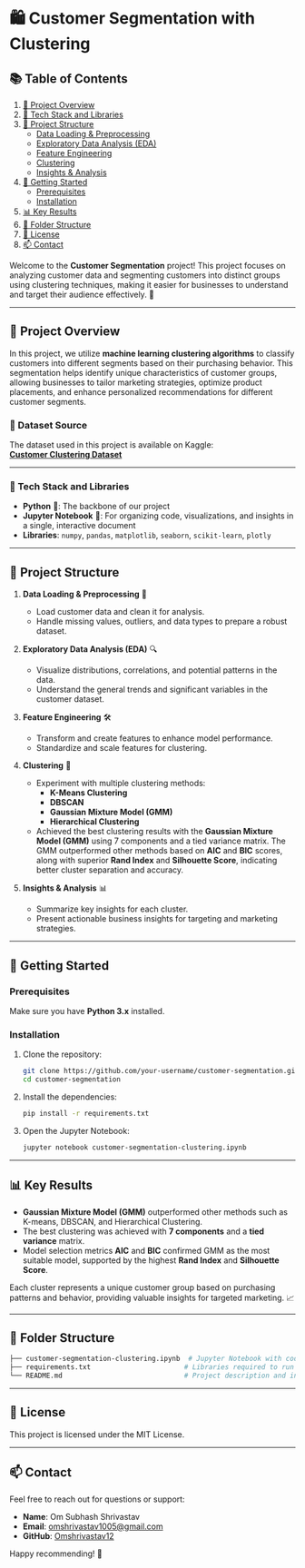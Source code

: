 # 🛍️ Customer Segmentation with Clustering

## 📚 Table of Contents

1. [📖 Project Overview](#project-overview)
2. [🧰 Tech Stack and Libraries](#tech-stack-and-libraries)
3. [🎯 Project Structure](#project-structure)
   - [Data Loading & Preprocessing](#data-loading--preprocessing)
   - [Exploratory Data Analysis (EDA)](#exploratory-data-analysis-eda)
   - [Feature Engineering](#feature-engineering)
   - [Clustering](#clustering)
   - [Insights & Analysis](#insights--analysis)
4. [🚀 Getting Started](#getting-started)
   - [Prerequisites](#prerequisites)
   - [Installation](#installation)
5. [📊 Key Results](#key-results)
6. [📂 Folder Structure](#folder-structure)
7. [📜 License](#license)
8. [📫 Contact](#contact)

Welcome to the **Customer Segmentation** project! This project focuses on analyzing customer data and segmenting customers into distinct groups using clustering techniques, making it easier for businesses to understand and target their audience effectively. 🚀

---

## 📂 Project Overview

In this project, we utilize **machine learning clustering algorithms** to classify customers into different segments based on their purchasing behavior. This segmentation helps identify unique characteristics of customer groups, allowing businesses to tailor marketing strategies, optimize product placements, and enhance personalized recommendations for different customer segments.

### 📂 Dataset Source

The dataset used in this project is available on Kaggle:  
[**Customer Clustering Dataset**](https://www.kaggle.com/datasets/dev0914sharma/customer-clustering)

---

### 🧰 Tech Stack and Libraries

- **Python** 🐍: The backbone of our project
- **Jupyter Notebook** 📓: For organizing code, visualizations, and insights in a single, interactive document
- **Libraries**: `numpy`, `pandas`, `matplotlib`, `seaborn`, `scikit-learn`, `plotly`

---

## 🎯 Project Structure

1. **Data Loading & Preprocessing** 🧹
    - Load customer data and clean it for analysis.
    - Handle missing values, outliers, and data types to prepare a robust dataset.

2. **Exploratory Data Analysis (EDA)** 🔍
    - Visualize distributions, correlations, and potential patterns in the data.
    - Understand the general trends and significant variables in the customer dataset.

3. **Feature Engineering** 🛠️
    - Transform and create features to enhance model performance.
    - Standardize and scale features for clustering.

4. **Clustering** 🧊
    - Experiment with multiple clustering methods:
        - **K-Means Clustering**
        - **DBSCAN**
        - **Gaussian Mixture Model (GMM)**
        - **Hierarchical Clustering**
    - Achieved the best clustering results with the **Gaussian Mixture Model (GMM)** using 7 components and a tied variance matrix. The GMM outperformed other methods based on **AIC** and **BIC** scores, along with superior **Rand Index** and **Silhouette Score**, indicating better cluster separation and accuracy.

5. **Insights & Analysis** 📊
    - Summarize key insights for each cluster.
    - Present actionable business insights for targeting and marketing strategies.

---

## 🚀 Getting Started

### Prerequisites

Make sure you have **Python 3.x** installed.

### Installation

1. Clone the repository:
    ```bash
    git clone https://github.com/your-username/customer-segmentation.git
    cd customer-segmentation
    ```

2. Install the dependencies:
    ```bash
    pip install -r requirements.txt
    ```

3. Open the Jupyter Notebook:
    ```bash
    jupyter notebook customer-segmentation-clustering.ipynb
    ```

---

## 📊 Key Results

- **Gaussian Mixture Model (GMM)** outperformed other methods such as K-means, DBSCAN, and Hierarchical Clustering.
- The best clustering was achieved with **7 components** and a **tied variance** matrix.
- Model selection metrics **AIC** and **BIC** confirmed GMM as the most suitable model, supported by the highest **Rand Index** and **Silhouette Score**.

Each cluster represents a unique customer group based on purchasing patterns and behavior, providing valuable insights for targeted marketing. 📈

---

## 📂 Folder Structure

```bash
├── customer-segmentation-clustering.ipynb  # Jupyter Notebook with code and analysis
├── requirements.txt                       # Libraries required to run the project
└── README.md                              # Project description and instructions
```

---

## 📜 License

This project is licensed under the MIT License.

---

## 📫 Contact

Feel free to reach out for questions or support:

- **Name**: Om Subhash Shrivastav
- **Email**: [omshrivastav1005@gmail.com](mailto:omshrivastav1005@gmail.com)
- **GitHub**: [Omshrivastav12](https://github.com/Omshrivastav12)

Happy recommending! 🌟
